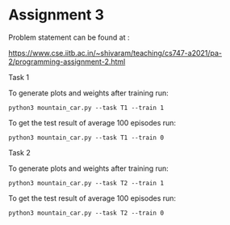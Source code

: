 # Assignment 3

Problem statement can be found at :

https://www.cse.iitb.ac.in/~shivaram/teaching/cs747-a2021/pa-2/programming-assignment-2.html

Task 1

To generate plots and weights after training run:
```
python3 mountain_car.py --task T1 --train 1
```
To get the test result of average 100 episodes run:
```
python3 mountain_car.py --task T1 --train 0
```
Task 2

To generate plots and weights after training run:
```
python3 mountain_car.py --task T2 --train 1
```
To get the test result of average 100 episodes run:
```
python3 mountain_car.py --task T2 --train 0
```

